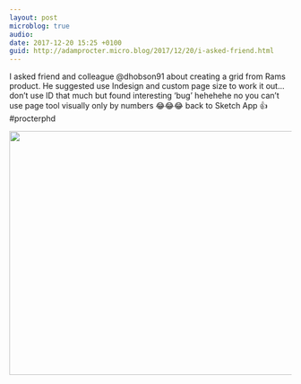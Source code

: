```yaml
---
layout: post
microblog: true
audio: 
date: 2017-12-20 15:25 +0100
guid: http://adamprocter.micro.blog/2017/12/20/i-asked-friend.html
---
```

I asked friend and colleague @dhobson91 about creating a grid from Rams product. He suggested use Indesign and custom page size to work it out... don’t use ID that much but found interesting ‘bug’ hehehehe no you can’t use page tool visually only by numbers 😂😂😂 back to Sketch App 👍 #procterphd

<img src="http://discursive.adamprocter.co.uk/uploads/2017/339960d317.jpg" width="600" height="435" />
